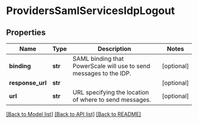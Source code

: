# ProvidersSamlServicesIdpLogout

## Properties
Name | Type | Description | Notes
------------ | ------------- | ------------- | -------------
**binding** | **str** | SAML binding that PowerScale will use to send messages to the IDP. | [optional] 
**response_url** | **str** |  | [optional] 
**url** | **str** | URL specifying the location of where to send messages. | [optional] 

[[Back to Model list]](../README.md#documentation-for-models) [[Back to API list]](../README.md#documentation-for-api-endpoints) [[Back to README]](../README.md)


